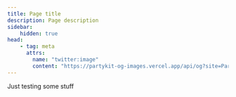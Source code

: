 ```yaml
---
title: Page title
description: Page description
sidebar:
    hidden: true
head:
    - tag: meta
      attrs:
        name: "twitter:image"
        content: "https://partykit-og-images.vercel.app/api/og?site=PartyKit%20Docs&title=Page%20title&description=This%20page%20is%20about%20something,%20but%20also%20something%20else%20and%20also%20something%20else%20and%20also%20something%20else"
---
```


Just testing some stuff